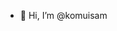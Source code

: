- 👋 Hi, I’m @komuisam


<!---
komuisam/komuisam is a ✨ special ✨ repository because its `README.md` (this file) appears on your GitHub profile.
You can click the Preview link to take a look at your changes.
--->
